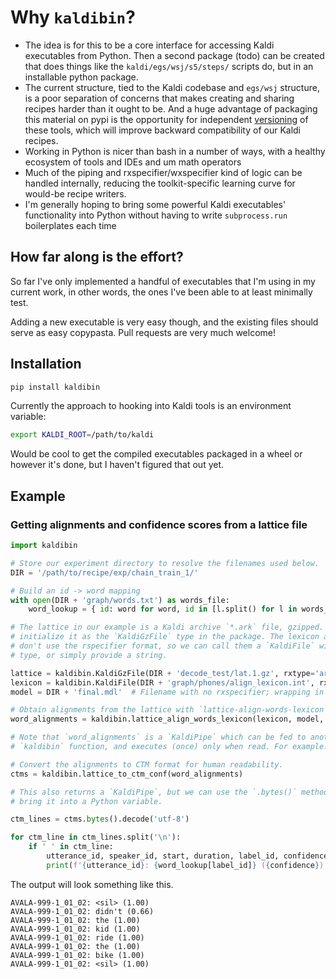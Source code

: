 # Why `kaldibin`?

* The idea is for this to be a core interface for accessing Kaldi executables from Python. Then a second package (todo) can be created that does things like the `kaldi/egs/wsj/s5/steps/` scripts do, but in an installable python package.
* The current structure, tied to the Kaldi codebase and `egs/wsj` structure, is a poor separation of concerns that makes creating and sharing recipes harder than it ought to be. And a huge advantage of packaging this material on pypi is the opportunity for independent [versioning](https://semver.org/) of these tools, which will improve backward compatibility of our Kaldi recipes.
* Working in Python is nicer than bash in a number of ways, with a healthy ecosystem of tools and IDEs and um math operators
* Much of the piping and rxspecifier/wxspecifier kind of logic can be handled internally, reducing the toolkit-specific learning curve for would-be recipe writers.
* I'm generally hoping to bring some powerful Kaldi executables' functionality into Python without having to write `subprocess.run` boilerplates each time

## How far along is the effort?

So far I've only implemented a handful of executables that I'm using in my current work, in other words, the ones I've been able to at least minimally test.

Adding a new executable is very easy though, and the existing files should serve as easy copypasta. Pull requests are very much welcome!

## Installation
```bash
pip install kaldibin
```

Currently the approach to hooking into Kaldi tools is an environment variable:

```bash
export KALDI_ROOT=/path/to/kaldi
```

Would be cool to get the compiled executables packaged in a wheel or however it's done, but I haven't figured that out yet.

## Example

### Getting alignments and confidence scores from a lattice file

```python
import kaldibin

# Store our experiment directory to resolve the filenames used below.
DIR = '/path/to/recipe/exp/chain_train_1/'

# Build an id -> word mapping
with open(DIR + 'graph/words.txt') as words_file:
    word_lookup = { id: word for word, id in [l.split() for l in words_file] }

# The lattice in our example is a Kaldi archive `*.ark` file, gzipped. We'll
# initialize it as the `KaldiGzFile` type in the package. The lexicon and model
# don't use the rspecifier format, so we can call them a `KaldiFile` with no
# type, or simply provide a string.

lattice = kaldibin.KaldiGzFile(DIR + 'decode_test/lat.1.gz', rxtype='ark')
lexicon = kaldibin.KaldiFile(DIR + 'graph/phones/align_lexicon.int', rxtype=None)
model = DIR + 'final.mdl'  # Filename with no rxspecifier; wrapping in KaldiFile() is optional.

# Obtain alignments from the lattice with `lattice-align-words-lexicon`.
word_alignments = kaldibin.lattice_align_words_lexicon(lexicon, model, lattice)

# Note that `word_alignments` is a `KaldiPipe` which can be fed to another
# `kaldibin` function, and executes (once) only when read. For example:

# Convert the alignments to CTM format for human readability.
ctms = kaldibin.lattice_to_ctm_conf(word_alignments)

# This also returns a `KaldiPipe`, but we can use the `.bytes()` method to
# bring it into a Python variable.

ctm_lines = ctms.bytes().decode('utf-8')

for ctm_line in ctm_lines.split('\n'):
    if ' ' in ctm_line:
        utterance_id, speaker_id, start, duration, label_id, confidence = ctm_line.split()
        print(f'{utterance_id}: {word_lookup[label_id]} ({confidence})')
```

The output will look something like this.

```
AVALA-999-1_01_02: <sil> (1.00)
AVALA-999-1_01_02: didn't (0.66)
AVALA-999-1_01_02: the (1.00)
AVALA-999-1_01_02: kid (1.00)
AVALA-999-1_01_02: ride (1.00)
AVALA-999-1_01_02: the (1.00)
AVALA-999-1_01_02: bike (1.00)
AVALA-999-1_01_02: <sil> (1.00)
```
